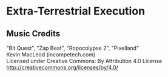 # Extra-Terrestrial Execution

## Music Credits
"Bit Quest", "Zap Beat", "Ropocolypse 2", "Pixelland"\
Kevin MacLeod (incompetech.com)\
Licensed under Creative Commons: By Attribution 4.0 License\
http://creativecommons.org/licenses/by/4.0/
